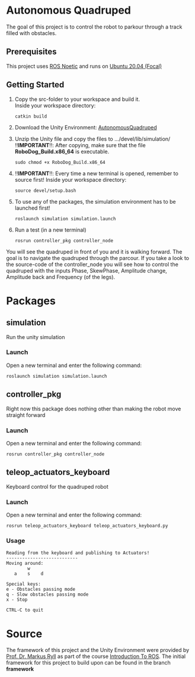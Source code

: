 # Autonomous Quadruped 
The goal of this project is to control the robot to parkour through a track filled with obstacles.

## Prerequisites

This project uses [ROS Noetic](http://wiki.ros.org/noetic/Installation/Ubuntu) and runs on [Ubuntu 20.04 (Focal)](https://releases.ubuntu.com/focal/)

## Getting Started

1. Copy the src-folder to your workspace and build it. </br>
   Inside your workspace directory:
   ````
   catkin build
   ````
3. Download the Unity Environment: [AutonomousQuadruped](https://www.dropbox.com/scl/fi/ur7qtlxuc4q75zl5jgfi8/AutonomousQuadruped.zip?rlkey=9973zkjr8mfln7c2cmrgts19b&st=09o0mxjm&dl=0)
4. Unzip the Unity file and copy the files to .../devel/lib/simulation/ </br>
   :bangbang:**IMPORTANT**:bangbang:: After copying, make sure that the file **RoboDog_Build.x86_64** is executable. 
   ````
   sudo chmod +x RoboDog_Build.x86_64
   ````
5. :bangbang:**IMPORTANT**:bangbang:: Every time a new terminal is opened, remember to source first! Inside your workspace directory:
   
    ````
    source devel/setup.bash
    ````
6. To use any of the packages, the simulation environment has to be launched first!
   
    ````
    roslaunch simulation simulation.launch
    ````
7. Run a test (in a new terminal)
   
    ````
    rosrun controller_pkg controller_node
    ````
  
You will see the quadruped in front of you and it is walking forward. The goal is to navigate the quadruped through the parcour. If you take a look to the source-code of the controller_node you will see how to control the quadruped with the inputs Phase, SkewPhase, Amplitude change, Amplitude back and Frequency (of the legs).

# Packages
## simulation
Run the unity simulation 
### Launch
Open a new terminal and enter the following command:
   ````
   roslaunch simulation simulation.launch
   ````
## controller_pkg
Right now this package does nothing other than making the robot move straight forward
### Launch
Open a new terminal and enter the following command:
   ````
   rosrun controller_pkg controller_node
   ````
## teleop_actuators_keyboard
Keyboard control for the quadruped robot
### Launch
Open a new terminal and enter the following command:
   ```
   rosrun teleop_actuators_keyboard teleop_actuators_keyboard.py
   ```
### Usage
   ````
   Reading from the keyboard and publishing to Actuators!
   ---------------------------
   Moving around:
           w    
      a    s    d
   
   Special keys:
   e - Obstacles passing mode
   q - Slow obstacles passing mode
   x - Stop
   
   CTRL-C to quit
   ````

# Source
The framework of this project and the Unity Environment were provided by [Prof. Dr. Markus Ryll](https://www.professoren.tum.de/ryll-markus) as part of the course [Introduction To ROS](https://www.moodle.tum.de/course/info.php?id=88252). The initial framework for this project to build upon can be found in the branch **framework**

